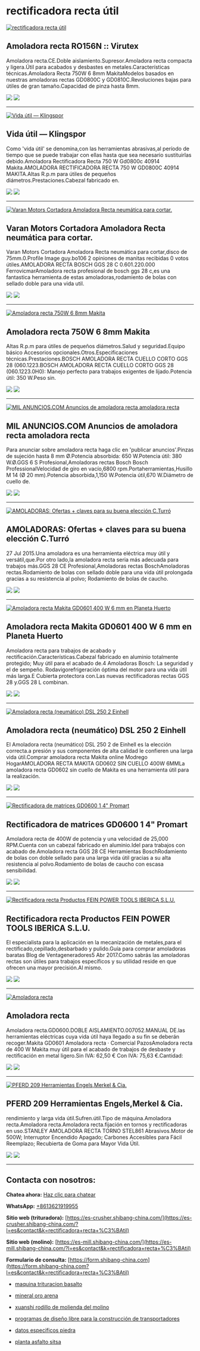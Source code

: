 # rectificadora recta útil

<a href="https://swt.shibang-china.com/?l=es&img&k=rectificadora+recta+%C3%BAtil" target="_blank">![rectificadora recta útil](http://static.shibang-china.com/all-800x300/972.jpg)</a>

## Amoladora recta RO156N :: Virutex
Amoladora recta.CE.Doble aislamiento.Supresor.Amoladora recta compacta y ligera.Útil para acabados y desbastes en metales.Características técnicas.Amoladora Recta 750W 6 8mm MakitaModelos basados en nuestras amoladoras rectas GD0800C y GD0810C.Revoluciones bajas para útiles de gran tamaño.Capacidad de pinza hasta 8mm.


<a href="https://whatsapp.shibangsoft.com/WhatsApp.php" target="_blank" title="WhatsApp">![](http://static.shibang-china.com/icon/whatsapp.png)</a> <a href="https://swt.shibang-china.com/?l=es&icon&k=rectificadora+recta+%C3%BAtil" target="_blank">![](http://static.shibang-china.com/icon/chat-es.png)</a>

---

<a href="https://swt.shibang-china.com/?l=es&img&k=rectificadora+recta+%C3%BAtil" target="_blank">![Vida útil — Klingspor](http://static.shibang-china.com/all-800x300/679.jpg)</a>

## Vida útil — Klingspor
Como &#39;vida útil&#39; se denomina,con las herramientas abrasivas,al período de tiempo que se puede trabajar con ellas hasta que sea necesario sustituirlas debido.Amoladora Rectificadora Recta 750 W Gd0800c 40914 Makita.AMOLADORA RECTIFICADORA RECTA 750 W GD0800C 40914 MAKITA.Altas R.p.m para útiles de pequeños diámetros.Prestaciones.Cabezal fabricado en.


<a href="https://whatsapp.shibangsoft.com/WhatsApp.php" target="_blank" title="WhatsApp">![](http://static.shibang-china.com/icon/whatsapp.png)</a> <a href="https://swt.shibang-china.com/?l=es&icon&k=rectificadora+recta+%C3%BAtil" target="_blank">![](http://static.shibang-china.com/icon/chat-es.png)</a>

---

<a href="https://swt.shibang-china.com/?l=es&img&k=rectificadora+recta+%C3%BAtil" target="_blank">![Varan Motors Cortadora Amoladora Recta neumática para cortar.](http://static.shibang-china.com/all-800x300/400.jpg)</a>

## Varan Motors Cortadora Amoladora Recta neumática para cortar.
Varan Motors Cortadora Amoladora Recta neumática para cortar,disco de 75mm.0.Profile Image guy.bo106 2 opiniones de manitas recibidas 0 votos útiles.AMOLADORA RECTA BOSCH GGS 28 C 0.601.220.000 FerrovicmarAmoladora recta profesional de bosch ggs 28 c,es una fantastica herramienta.de estas amoladoras,rodamiento de bolas con sellado doble para una vida util.


<a href="https://whatsapp.shibangsoft.com/WhatsApp.php" target="_blank" title="WhatsApp">![](http://static.shibang-china.com/icon/whatsapp.png)</a> <a href="https://swt.shibang-china.com/?l=es&icon&k=rectificadora+recta+%C3%BAtil" target="_blank">![](http://static.shibang-china.com/icon/chat-es.png)</a>

---

<a href="https://swt.shibang-china.com/?l=es&img&k=rectificadora+recta+%C3%BAtil" target="_blank">![Amoladora recta 750W 6 8mm Makita](http://static.shibang-china.com/all-800x300/425.jpg)</a>

## Amoladora recta 750W 6 8mm Makita
Altas R.p.m para útiles de pequeños diámetros.Salud y seguridad.Equipo básico Accesorios opcionales.Otros.Especificaciones técnicas.Prestaciones.BOSCH AMOLADORA RECTA CUELLO CORTO GGS 28 (060.1223.BOSCH AMOLADORA RECTA CUELLO CORTO GGS 28 (060.1223.0H0): Manejo perfecto para trabajos exigentes de lijado.Potencia útil: 350 W.Peso sin.


<a href="https://whatsapp.shibangsoft.com/WhatsApp.php" target="_blank" title="WhatsApp">![](http://static.shibang-china.com/icon/whatsapp.png)</a> <a href="https://swt.shibang-china.com/?l=es&icon&k=rectificadora+recta+%C3%BAtil" target="_blank">![](http://static.shibang-china.com/icon/chat-es.png)</a>

---

<a href="https://swt.shibang-china.com/?l=es&img&k=rectificadora+recta+%C3%BAtil" target="_blank">![MIL ANUNCIOS.COM Anuncios de amoladora recta amoladora recta](http://static.shibang-china.com/all-800x300/560.jpg)</a>

## MIL ANUNCIOS.COM Anuncios de amoladora recta amoladora recta
Para anunciar sobre amoladora recta haga clic en &#39;publicar anuncios&#39;.Pinzas de sujeción hasta 8 mm Ø.Potencia absorbida: 650 W.Potencia útil: 380 W.Ø.GGS 6 S Profesional,Amoladoras rectas Bosch Bosch ProfessionalVelocidad de giro en vacío,6800 rpm.Portaherramientas,Husillo M 14 (Ø 20 mm).Potencia absorbida,1,150 W.Potencia útil,670 W.Diámetro de cuello de.


<a href="https://whatsapp.shibangsoft.com/WhatsApp.php" target="_blank" title="WhatsApp">![](http://static.shibang-china.com/icon/whatsapp.png)</a> <a href="https://swt.shibang-china.com/?l=es&icon&k=rectificadora+recta+%C3%BAtil" target="_blank">![](http://static.shibang-china.com/icon/chat-es.png)</a>

---

<a href="https://swt.shibang-china.com/?l=es&img&k=rectificadora+recta+%C3%BAtil" target="_blank">![AMOLADORAS: Ofertas + claves para su buena elección C.Turró](http://static.shibang-china.com/all-800x300/33.jpg)</a>

## AMOLADORAS: Ofertas + claves para su buena elección C.Turró
27 Jul 2015.Una amoladora es una herramienta eléctrica muy útil y versátil,que.Por otro lado,la amoladora recta seria más adecuada para trabajos más.GGS 28 CE Profesional,Amoladoras rectas BoschAmoladoras rectas.Rodamiento de bolas con sellado doble para una vida útil prolongada gracias a su resistencia al polvo; Rodamiento de bolas de caucho.


<a href="https://whatsapp.shibangsoft.com/WhatsApp.php" target="_blank" title="WhatsApp">![](http://static.shibang-china.com/icon/whatsapp.png)</a> <a href="https://swt.shibang-china.com/?l=es&icon&k=rectificadora+recta+%C3%BAtil" target="_blank">![](http://static.shibang-china.com/icon/chat-es.png)</a>

---

<a href="https://swt.shibang-china.com/?l=es&img&k=rectificadora+recta+%C3%BAtil" target="_blank">![Amoladora recta Makita GD0601 400 W 6 mm en Planeta Huerto](http://static.shibang-china.com/all-800x300/1287.jpg)</a>

## Amoladora recta Makita GD0601 400 W 6 mm en Planeta Huerto
Amoladora recta para trabajos de acabado y rectificación.Características.Cabezal fabricado en aluminio totalmente protegido; Muy útil para el acabado de.4 Amoladoras Bosch: La seguridad y el de sempeño. Rodavigorefrigeración óptima del motor para una vida útil más larga.E Cubierta protectora con.Las nuevas rectificadoras rectas GGS 28 y.GGS 28 L combinan.


<a href="https://whatsapp.shibangsoft.com/WhatsApp.php" target="_blank" title="WhatsApp">![](http://static.shibang-china.com/icon/whatsapp.png)</a> <a href="https://swt.shibang-china.com/?l=es&icon&k=rectificadora+recta+%C3%BAtil" target="_blank">![](http://static.shibang-china.com/icon/chat-es.png)</a>

---

<a href="https://swt.shibang-china.com/?l=es&img&k=rectificadora+recta+%C3%BAtil" target="_blank">![Amoladora recta (neumático) DSL 250 2 Einhell](http://static.shibang-china.com/all-800x300/802.jpg)</a>

## Amoladora recta (neumático) DSL 250 2 Einhell
El Amoladora recta (neumático) DSL 250 2 de Einhell es la elección correcta.a presión y sus componentes de alta calidad le confieren una larga vida útil.Comprar amoladora recta Makita online Modrego HogarAMOLADORA RECTA MAKITA GD0602 SIN CUELLO 400W 6MMLa amoladora recta GD0602 sin cuello de Makita es una herramienta útil para la realización.


<a href="https://whatsapp.shibangsoft.com/WhatsApp.php" target="_blank" title="WhatsApp">![](http://static.shibang-china.com/icon/whatsapp.png)</a> <a href="https://swt.shibang-china.com/?l=es&icon&k=rectificadora+recta+%C3%BAtil" target="_blank">![](http://static.shibang-china.com/icon/chat-es.png)</a>

---

<a href="https://swt.shibang-china.com/?l=es&img&k=rectificadora+recta+%C3%BAtil" target="_blank">![Rectificadora de matrices GD0600 1 4&quot; Promart](http://static.shibang-china.com/all-800x300/1155.jpg)</a>

## Rectificadora de matrices GD0600 1 4&quot; Promart
Amoladora recta de 400W de potencia y una velocidad de 25,000 RPM.Cuenta con un cabezal fabricado en aluminio.Idel para trabajos con acabado de.Amoladora recta GGS 28 CE Herramientas BoschRodamiento de bolas con doble sellado para una larga vida útil gracias a su alta resistencia al polvo.Rodamiento de bolas de caucho con escasa sensibilidad.


<a href="https://whatsapp.shibangsoft.com/WhatsApp.php" target="_blank" title="WhatsApp">![](http://static.shibang-china.com/icon/whatsapp.png)</a> <a href="https://swt.shibang-china.com/?l=es&icon&k=rectificadora+recta+%C3%BAtil" target="_blank">![](http://static.shibang-china.com/icon/chat-es.png)</a>

---

<a href="https://swt.shibang-china.com/?l=es&img&k=rectificadora+recta+%C3%BAtil" target="_blank">![Rectificadora recta Productos FEIN POWER TOOLS IBERICA S.L.U.](http://static.shibang-china.com/all-800x300/393.jpg)</a>

## Rectificadora recta Productos FEIN POWER TOOLS IBERICA S.L.U.
El especialista para la aplicación en la mecanización de metales,para el rectificado,cepillado,desbarbado y pulido.Guía para comprar amoladoras baratas Blog de Ventageneradores5 Abr 2017.Como sabrás las amoladoras rectas son útiles para trabajos específicos y su utilidad reside en que ofrecen una mayor precisión.Al mismo.


<a href="https://whatsapp.shibangsoft.com/WhatsApp.php" target="_blank" title="WhatsApp">![](http://static.shibang-china.com/icon/whatsapp.png)</a> <a href="https://swt.shibang-china.com/?l=es&icon&k=rectificadora+recta+%C3%BAtil" target="_blank">![](http://static.shibang-china.com/icon/chat-es.png)</a>

---

<a href="https://swt.shibang-china.com/?l=es&img&k=rectificadora+recta+%C3%BAtil" target="_blank">![Amoladora recta](http://static.shibang-china.com/all-800x300/673.jpg)</a>

## Amoladora recta
Amoladora recta.GD0600.DOBLE AISLAMIENTO.007052.MANUAL DE.las herramientas eléctricas cuya vida útil haya llegado a su fin se deberán recoger.Makita GD0601 Amoladora recta · Comercial PazosAmoladora recta de 400 W Makita muy útil para el acabado de trabajos de desbaste y rectificación en metal ligero.Sin IVA: 62,50 € Con IVA: 75,63 €.Cantidad:


<a href="https://whatsapp.shibangsoft.com/WhatsApp.php" target="_blank" title="WhatsApp">![](http://static.shibang-china.com/icon/whatsapp.png)</a> <a href="https://swt.shibang-china.com/?l=es&icon&k=rectificadora+recta+%C3%BAtil" target="_blank">![](http://static.shibang-china.com/icon/chat-es.png)</a>

---

<a href="https://swt.shibang-china.com/?l=es&img&k=rectificadora+recta+%C3%BAtil" target="_blank">![PFERD 209 Herramientas Engels,Merkel &amp; Cia.](http://static.shibang-china.com/all-800x300/1196.jpg)</a>

## PFERD 209 Herramientas Engels,Merkel &amp; Cia.
rendimiento y larga vida útil.Sufren.útil.Tipo de máquina.Amoladora recta.Amoladora recta.Amoladora recta.fijación en tornos y rectificadoras en uso.STANLEY AMOLADORA RECTA TORNO STEL861 Abrasivos.Motor de 500W; Interruptor Encendido Apagado; Carbones Accesibles para Fácil Reemplazo; Recubierta de Goma para Mayor Vida Útil.


<a href="https://whatsapp.shibangsoft.com/WhatsApp.php" target="_blank" title="WhatsApp">![](http://static.shibang-china.com/icon/whatsapp.png)</a> <a href="https://swt.shibang-china.com/?l=es&icon&k=rectificadora+recta+%C3%BAtil" target="_blank">![](http://static.shibang-china.com/icon/chat-es.png)</a>

---
## Contacta con nosotros:

**Chatea ahora:** [Haz clic para chatear](https://swt.shibang-china.com?l=es&contact&k=rectificadora+recta+%C3%BAtil)

**WhatsApp:**  [+8613621919955](https://whatsapp.shibangsoft.com/WhatsApp.php)

**Sitio web (trituradora):** [https://es-crusher.shibang-china.com/](https://es-crusher.shibang-china.com/?l=es&contact&k=rectificadora+recta+%C3%BAtil)

**Sitio web (molino):** [https://es-mill.shibang-china.com/](https://es-mill.shibang-china.com/?l=es&contact&k=rectificadora+recta+%C3%BAtil)

**Formulario de consulta:** [https://form.shibang-china.com](https://form.shibang-china.com?l=es&contact&k=rectificadora+recta+%C3%BAtil)

* [maquina trituracion basalto](../65/maquina%20trituracion%20basalto.md)

* [mineral oro arena](../51/mineral%20oro%20arena.md)

* [xuanshi rodillo de molienda del molino](../62/xuanshi%20rodillo%20de%20molienda%20del%20molino.md)

* [programas de diseño libre para la construcción de transportadores](../55/programas%20de%20dise%C3%B1o%20libre%20para%20la%20construcci%C3%B3n%20de%20transportadores.md)

* [datos especificos piedra](../64/datos%20especificos%20piedra.md)

* [planta asfalto sitsa](../59/planta%20asfalto%20sitsa.md)